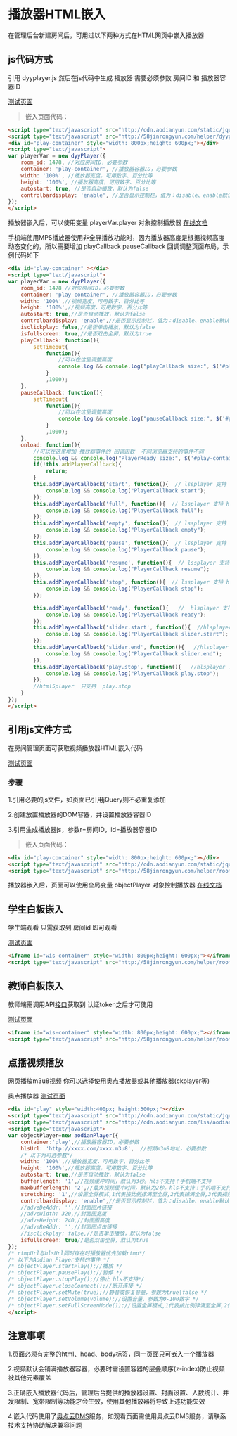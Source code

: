 # 播放器HTML嵌入

在管理后台新建房间后，可用过以下两种方式在HTML网页中嵌入播放器

## js代码方式

引用 dyyplayer.js 然后在js代码中生成 播放器 需要必须参数 房间ID 和 播放器容器ID

[测试页面](http://58jinrongyun.com/helper/room1.php?room_id=1000)

> 嵌入页面代码：

```html
<script type="text/javascript" src="http://cdn.aodianyun.com/static/jquery/jquery-1.7.2.min.js"></script><!-- jquery地址也可使用您的地址 -->
<script type="text/javascript" src="http://58jinrongyun.com/helper/dyyplayer.js?v=1.02"></script>
<div id="play-container" style="width: 800px;height: 600px;"></div>
<script type="text/javascript">
var playerVar = new dyyPlayer({
    room_id: 1478, //对应房间ID，必要参数
    container: 'play-container', //播放器容器ID，必要参数
    width: '100%', //播放器宽度，可用数字、百分比等
    height: '100%', //播放器高度，可用数字、百分比等
    autostart: true, //是否自动播放，默认为false
    controlbardisplay: 'enable', //是否显示控制栏，值为：disable、enable默认为disable
});
</script>
```
播放器嵌入后，可以使用变量 playerVar.player 对象控制播放器
[在线文档](http://www.aodianyun.com/aodianyun_doc/254)

手机端使用MPS播放器使用非全屏播放功能时，因为播放器高度是根据视频高度动态变化的，所以需要增加 playCallback pauseCallback 回调调整页面布局，示例代码如下


``` html
<div id="play-container" ></div>
<script type="text/javascript">
var playerVar = new dyyPlayer({
    room_id: 1478 //对应房间ID，必要参数
    container: 'play-container', //播放器容器ID，必要参数
    width: '100%',//视频宽度，可用数字、百分比等
    height: '100%',//视频高度，可用数字、百分比等
    autostart: true,//是否自动播放，默认为false
    controlbardisplay: 'enable',//是否显示控制栏，值为：disable、enable默认为disable。
    isclickplay: false,//是否单击播放，默认为false
    isfullscreen: true,//是否双击全屏，默认为true
    playCallback: function(){
        setTimeout(
            function(){
                //可以在这里调整高度
                console.log && console.log("playCallback size:", $('#play-container').width(), $('#play-container').height());
            }
            ,1000);
    },
    pauseCallback: function(){
        setTimeout(
            function(){
                //可以在这里调整高度
                console.log && console.log("pauseCallback size:", $('#play-container').width(), $('#play-container').height());
            }
            ,1000);
    },
    onload: function(){
        //可以在这里增加 播放器事件的 回调函数  不同浏览器支持的事件不同
        console.log && console.log("PlayerReady size:", $('#play-container').width(), $('#play-container').height());
        if(!this.addPlayerCallback){
            return;
        }
        this.addPlayerCallback('start', function(){  // lssplayer 支持 hlsplayer 支持
            console.log && console.log("PlayerCallback start");
        });
        this.addPlayerCallback('full', function(){  // lssplayer 支持 hlsplayer 支持
            console.log && console.log("PlayerCallback full");
        });
        this.addPlayerCallback('empty', function(){  // lssplayer 支持 hlsplayer 支持
            console.log && console.log("PlayerCallback empty");
        });
        this.addPlayerCallback('pause', function(){  // lssplayer 支持 hlsplayer 支持
            console.log && console.log("PlayerCallback pause");
        });
        this.addPlayerCallback('resume', function(){  // lssplayer 支持 hlsplayer 支持
            console.log && console.log("PlayerCallback resume");
        });
        this.addPlayerCallback('stop', function(){  // lssplayer 支持 hlsplayer 支持
            console.log && console.log("PlayerCallback stop");
        });

        this.addPlayerCallback('ready', function(){   //  hlsplayer 支持
            console.log && console.log("PlayerCallback ready");
        });
        this.addPlayerCallback('slider.start', function(){  //hlsplayer 支持
            console.log && console.log("PlayerCallback slider.start");
        });
        this.addPlayerCallback('slider.end', function(){   //hlsplayer 支持
            console.log && console.log("PlayerCallback slider.end");
        });
        this.addPlayerCallback('play.stop', function(){   //hlsplayer 支持
            console.log && console.log("PlayerCallback play.stop");
        });
        //html5player  只支持  play.stop
    }
});
</script>
```

## 引用js文件方式

在房间管理页面可获取视频播放器HTML嵌入代码

[测试页面](http://58jinrongyun.com/helper/room2.php?room_id=1000)


### 步骤

1.引用必要的js文件，如页面已引用jQuery则不必重复添加

2.创建放置播放器的DOM容器，并设置播放器容器ID

3.引用生成播放器js，参数r=房间ID，id=播放器容器ID

> 嵌入页面代码：

```html
<div id="play-container" style="width: 800px;height: 600px;"></div>
<script type="text/javascript" src="http://cdn.aodianyun.com/static/jquery/jquery-1.7.2.min.js"></script><!-- jquery地址也可使用您的地址 -->
<script type="text/javascript" src="http://58jinrongyun.com/helper/room_player.js?r=1000&id=play-container"></script>
```

播放器嵌入后，页面可以使用全局变量 objectPlayer 对象控制播放器
[在线文档](http://www.aodianyun.com/aodianyun_doc/254)


## 学生白板嵌入

学生端观看 只需获取到 房间id 即可观看

[测试页面](http://58jinrongyun.com/helper/roomwis.php?room_id=1478)

```html
<iframe id="wis-container" style="width: 800px;height: 600px;"></iframe>
<script type="text/javascript" src="http://58jinrongyun.com/helper/room_wis.js?r=1478&id=wis-container"></script>
```

## 教师白板嵌入

教师端需调用API[接口](#生成房间token（getauthtoken）)获取到 认证token之后才可使用 

[测试页面](http://58jinrongyun.com/helper/roomwis.php?room_id=1478&token=a07dVZvHzZPe8GZEAePcC3loHl8Tn5cBXyPpy3qrcdyLqCFhBCbaBJXQdbox)

```html
<iframe id="wis-container" style="width: 800px;height: 600px;"></iframe>
<script type="text/javascript" src="http://58jinrongyun.com/helper/room_wis.js?r=1478&token=a07dVZvHzZPe8GZEAePcC3loHl8Tn5cBXyPpy3qrcdyLqCFhBCbaBJXQdbox&id=wis-container"></script>
```

## 点播视频播放

网页播放m3u8视频 你可以选择使用奥点播放器或其他播放器(ckplayer等)

奥点播放器 [测试页面](http://58jinrongyun.com/helper/demo_m3u8.html)

```html
<div id="play" style="width:400px; height:300px;"></div>
<script type="text/javascript" src="http://cdn.aodianyun.com/static/jquery/jquery-1.7.2.min.js"></script><!-- jquery地址也可使用您的地址 -->
<script type="text/javascript" src="http://cdn.aodianyun.com/lss/aodianplay/player.js"></script>
<script type="text/javascript">
var objectPlayer=new aodianPlayer({
    container:'play',//播放器容器ID，必要参数
    hlsUrl: 'http://xxxx.com/xxxx.m3u8',  //视频m3u8地址，必要参数
    /* 以下为可选参数*/
    width: '100%',//播放器宽度，可用数字、百分比等
    height: '100%',//播放器高度，可用数字、百分比等
    autostart: true,//是否自动播放，默认为false
    bufferlength: '1',//视频缓冲时间，默认为3秒。hls不支持！手机端不支持
    maxbufferlength: '2',//最大视频缓冲时间，默认为2秒。hls不支持！手机端不支持
    stretching: '1',//设置全屏模式,1代表按比例撑满至全屏,2代表铺满全屏,3代表视频原始大小,默认值为1。hls初始设置不支持，手机端不支持
    controlbardisplay: 'enable',//是否显示控制栏，值为：disable、enable默认为disable。
    //adveDeAddr: '',//封面图片链接
    //adveWidth: 320,//封面图宽度
    //adveHeight: 240,//封面图高度
    //adveReAddr: '',//封面图点击链接
    //isclickplay: false,//是否单击播放，默认为false
    isfullscreen: true//是否双击全屏，默认为true
});
/* rtmpUrl与hlsUrl同时存在时播放器优先加载rtmp*/
/* 以下为Aodian Player支持的事件 */
/* objectPlayer.startPlay();//播放 */
/* objectPlayer.pausePlay();//暂停 */
/* objectPlayer.stopPlay();//停止 hls不支持*/
/* objectPlayer.closeConnect();//断开连接 */
/* objectPlayer.setMute(true);//静音或恢复音量，参数为true|false */
/* objectPlayer.setVolume(volume);//设置音量，参数为0-100数字 */
/* objectPlayer.setFullScreenMode(1);//设置全屏模式,1代表按比例撑满至全屏,2代表铺满全屏,3代表视频原始大小,默认值为1。手机不支持 */
</script>
```

## 注意事项

1.页面必须有完整的html、head、body标签，同一页面只可嵌入一个播放器

2.视频默认会铺满播放器容器，必要时需设置容器的层叠顺序(z-index)防止视频被其他元素覆盖

3.正确嵌入播放器代码后，管理后台提供的播放器设置、封面设置、人数统计、并发限制、宽带限制等功能才会生效，使用其他播放器将导致上述功能失效

4.嵌入代码使用了[奥点云DMS](http://www.aodianyun.com/aodianyun_doc/23)服务，如观看页面需使用奥点云DMS服务，请联系技术支持协助解决兼容问题
